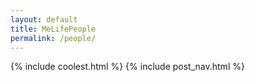 ```yaml
---
layout: default
title: MeLifePeople
permalink: /people/
---
```


{% include coolest.html %}
{% include post_nav.html %}
